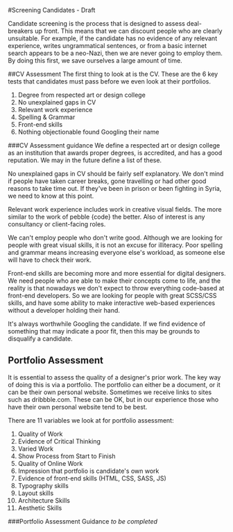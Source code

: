#Screening Candidates - Draft

Candidate screening is the process that is designed to assess deal-breakers up front. This means that we can discount people who are clearly unsuitable. For example, if the candidate has no evidence of any relevant experience, writes ungrammatical sentences, or from a basic internet search appears to be a neo-Nazi, then we are never going to employ them. By doing this first, we save ourselves a large amount of time.

##CV Assessment
The first thing to look at is the CV. These are the 6 key tests that candidates must pass before we even look at their portfolios.

1. Degree from respected art or design college				
2. No unexplained gaps in CV													 
3. Relevant work experience														
4. Spelling & Grammar																	
5. Front-end skills																		
6. Nothing objectionable found Googling their name 		

###CV Assessment guidance
We define a respected art or design college as an institution that awards proper degrees, is accredited, and has a good reputation. We may in the future define a list of these. 

No unexplained gaps in CV should be fairly self explanatory. We don't mind if people have taken career breaks, gone travelling or had other good reasons to take time out. If they've been in prison or been fighting in Syria, we need to know at this point.

Relevant work experience includes work in creative visual fields. The more similar to the work of pebble {code} the better. Also of interest is any consultancy or client-facing roles. 

We can't employ people who don't write good. Although we are looking for people with great visual skills, it is not an excuse for illiteracy. Poor spelling and grammar means increasing everyone else's workload, as someone else will have to check their work. 

Front-end skills are becoming more and more essential for digital designers. We need people who are able to make their concepts come to life, and the reality is that nowadays we don't expect to throw everything code-based at front-end developers. So we are looking for people with great SCSS/CSS skills, and have some ability to make interactive web-based experiences without a developer holding their hand. 

It's always worthwhile Googling the candidate. If we find evidence of something that may indicate a poor fit, then this may be grounds to disqualify a candidate. 

## Portfolio Assessment
It is essential to assess the quality of a designer's prior work. The key way of doing this is via a portfolio. The portfolio can either be a document, or it can be their own personal website. Sometimes we receive links to sites such as dribbble.com. These can be OK, but in our experience those who have their own personal website tend to be best. 

There are 11 variables we look at for portfolio assessment:

1. Quality of Work
2. Evidence of Critical Thinking
3. Varied Work
4. Show Process from Start to Finish
5. Quality of Online Work
6. Impression that portfolio is candidate's own work
7. Evidence of front-end skills (HTML, CSS, SASS, JS)
8. Typography skills
9. Layout skills
10. Architecture Skills
11. Aesthetic Skills

###Portfolio Assessment Guidance
*to be completed*

